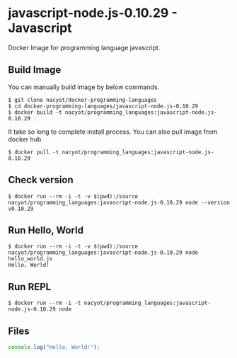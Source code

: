 # javascript-node.js-0.10.29 - Javascript

Docker Image for programming language javascript.

## Build Image

You can manually build image by below commands.

```
$ git clone nacyot/docker-programming-languages
$ cd docker-programming-languages/javascript-node.js-0.10.29
$ docker build -t nacyot/programming_languages:javascript-node.js-0.10.29 .
```

It take so long to complete install process. You can also pull image from docker hub.

```
$ docker pull -t nacyot/programming_languages:javascript-node.js-0.10.29
```

## Check version

```
$ docker run --rm -i -t -v $(pwd):/source nacyot/programming_languages:javascript-node.js-0.10.29 node --version
v0.10.29
```

## Run Hello, World

```
$ docker run --rm -i -t -v $(pwd):/source nacyot/programming_languages:javascript-node.js-0.10.29 node hello_world.js
Hello, World!
```

## Run REPL

```
$ docker run --rm -i -t nacyot/programming_languages:javascript-node.js-0.10.29 node
```

## Files

```javascript
console.log("Hello, World!");
```
